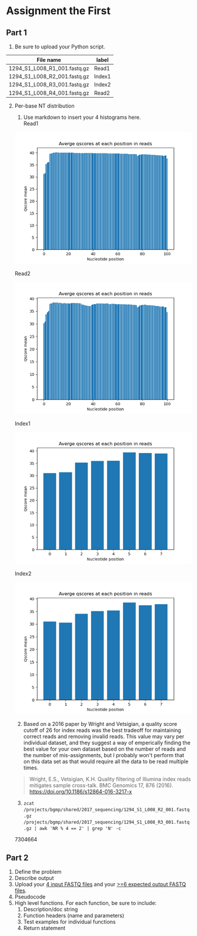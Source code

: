 # Assignment the First

## Part 1
1. Be sure to upload your Python script.

| File name | label |
|---|---|
| 1294_S1_L008_R1_001.fastq.gz | Read1 |
| 1294_S1_L008_R2_001.fastq.gz | Index1 |
| 1294_S1_L008_R3_001.fastq.gz | Index2 |
| 1294_S1_L008_R4_001.fastq.gz | Read2 |

2. Per-base NT distribution
    1. Use markdown to insert your 4 histograms here.  
    Read1  
    
    ![Read 1](https://github.com/2020-bgmp/demultiplexing-derrik-gratz/blob/master/Assignment-the-first/read1.png)  
    
    Read2  
    
    ![Read 2](https://github.com/2020-bgmp/demultiplexing-derrik-gratz/blob/master/Assignment-the-first/read2.png)  
    
    Index1  
    
    ![Index 1](https://github.com/2020-bgmp/demultiplexing-derrik-gratz/blob/master/Assignment-the-first/index1.png)  
    
    Index2  
    
    ![Index 2](https://github.com/2020-bgmp/demultiplexing-derrik-gratz/blob/master/Assignment-the-first/index2.png)  
    
    2. Based on a 2016 paper by Wright and Vetsigian, a quality score cutoff of 26 for index reads was the best tradeoff for maintaining correct reads and removing invalid reads. This value may vary per individual dataset, and they suggest a way of emperically finding the best value for your own dataset based on the number of reads and the number of mis-assignments, but I probably won't perform that on this data set as that would require all the data to be read multiple times. 
    >Wright, E.S., Vetsigian, K.H. Quality filtering of Illumina index reads mitigates sample cross-talk. BMC Genomics 17, 876 (2016). https://doi.org/10.1186/s12864-016-3217-x
   
    3. ```zcat /projects/bgmp/shared/2017_sequencing/1294_S1_L008_R2_001.fastq.gz /projects/bgmp/shared/2017_sequencing/1294_S1_L008_R3_001.fastq.gz | awk 'NR % 4 == 2' | grep 'N' -c```
    
    7304664
    
## Part 2
1. Define the problem
2. Describe output
3. Upload your [4 input FASTQ files](../TEST-input_FASTQ) and your [>=6 expected output FASTQ files](../TEST-output_FASTQ).
4. Pseudocode
5. High level functions. For each function, be sure to include:
    1. Description/doc string
    2. Function headers (name and parameters)
    3. Test examples for individual functions
    4. Return statement
